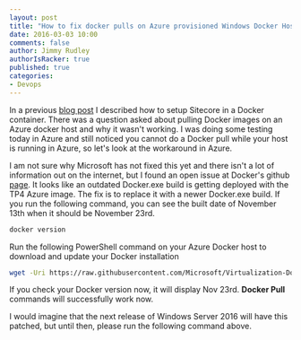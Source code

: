 ```yaml
---
layout: post
title: "How to fix docker pulls on Azure provisioned Windows Docker Hosts"
date: 2016-03-03 10:00
comments: false
author: Jimmy Rudley
authorIsRacker: true
published: true
categories:
- Devops
---
```


In a previous [blog post](https://developer.rackspace.com/blog/run-sitecore-in-a-docker-container-on-windows-server-2016/) I described how to setup Sitecore in a Docker container.  There was a question asked about pulling Docker images on an Azure docker host and why it wasn't working. I was doing some testing today in Azure and still noticed you cannot do a Docker pull while your host is running in Azure, so let's look at the workaround in Azure.

<!-- more -->

I am not sure why Microsoft has not fixed this yet and there isn't a lot of information out on the internet, but I found an open issue at Docker's github [page](https://github.com/docker/docker/issues/19685). It looks like an outdated Docker.exe build is getting deployed with the TP4 Azure image. The fix is to replace it with a newer Docker.exe build.  If you run the following command, you can see the built date of November 13th when it should be November 23rd.

```sh
docker version
```

Run the following PowerShell command on your Azure Docker host to download and update your Docker installation

```sh
wget -Uri https://raw.githubusercontent.com/Microsoft/Virtualization-Documentation/live/windows-server-container-tools/Update-ContainerHost/Update-ContainerHost.ps1 -OutFile Update-ContainerHost.ps1; .\Update-ContainerHost.ps1
```

If you check your Docker version now, it will display Nov 23rd. **Docker Pull** commands will successfully work now.

I would imagine that the next release of Windows Server 2016 will have this patched, but until then, please run the following command above.
